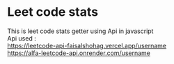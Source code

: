 # Leet code stats
This is leet code stats getter using Api in javascript<br>
Api used :<br>
https://leetcode-api-faisalshohag.vercel.app/username<br>
https://alfa-leetcode-api.onrender.com/username

